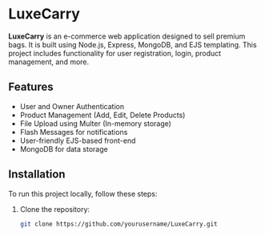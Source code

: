 # LuxeCarry

**LuxeCarry** is an e-commerce web application designed to sell premium bags. It is built using Node.js, Express, MongoDB, and EJS templating. This project includes functionality for user registration, login, product management, and more.

## Features

- User and Owner Authentication
- Product Management (Add, Edit, Delete Products)
- File Upload using Multer (In-memory storage)
- Flash Messages for notifications
- User-friendly EJS-based front-end
- MongoDB for data storage

## Installation

To run this project locally, follow these steps:

1. Clone the repository:
   ```bash
   git clone https://github.com/yourusername/LuxeCarry.git
